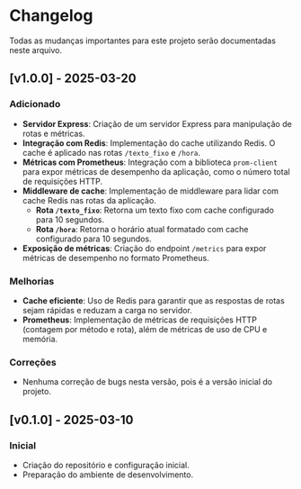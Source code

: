 # Changelog

Todas as mudanças importantes para este projeto serão documentadas neste arquivo.

## [v1.0.0] - 2025-03-20

### Adicionado
- **Servidor Express**: Criação de um servidor Express para manipulação de rotas e métricas.
- **Integração com Redis**: Implementação do cache utilizando Redis. O cache é aplicado nas rotas `/texto_fixo` e `/hora`.
- **Métricas com Prometheus**: Integração com a biblioteca `prom-client` para expor métricas de desempenho da aplicação, como o número total de requisições HTTP.
- **Middleware de cache**: Implementação de middleware para lidar com cache Redis nas rotas da aplicação.
  - **Rota `/texto_fixo`**: Retorna um texto fixo com cache configurado para 10 segundos.
  - **Rota `/hora`**: Retorna o horário atual formatado com cache configurado para 10 segundos.
- **Exposição de métricas**: Criação do endpoint `/metrics` para expor métricas de desempenho no formato Prometheus.
  
### Melhorias
- **Cache eficiente**: Uso de Redis para garantir que as respostas de rotas sejam rápidas e reduzam a carga no servidor.
- **Prometheus**: Implementação de métricas de requisições HTTP (contagem por método e rota), além de métricas de uso de CPU e memória.
  
### Correções
- Nenhuma correção de bugs nesta versão, pois é a versão inicial do projeto.

## [v0.1.0] - 2025-03-10

### Inicial
- Criação do repositório e configuração inicial.
- Preparação do ambiente de desenvolvimento.
